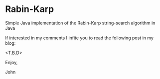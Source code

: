# Rabin-Karp
Simple Java implementation of the Rabin-Karp string-search algorithm in Java

If interested in my comments I infite you to read the following post in my blog:

<T.B.D>

Enjoy,

John
